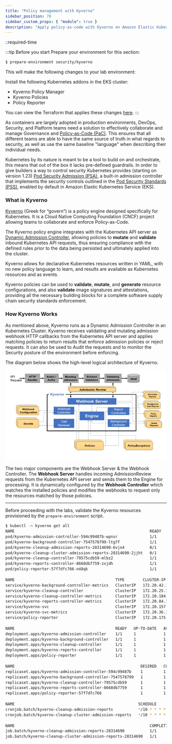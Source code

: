 ```yaml
---
title: "Policy management with Kyverno"
sidebar_position: 70
sidebar_custom_props: { "module": true }
description: "Apply policy-as-code with Kyverno on Amazon Elastic Kubernetes Service."
---
```


::required-time

:::tip Before you start
Prepare your environment for this section:

```bash timeout=300 wait=30
$ prepare-environment security/kyverno
```

This will make the following changes to your lab environment:

Install the following Kubernetes addons in the EKS cluster:

- Kyverno Policy Manager
- Kyverno Policies
- Policy Reporter

You can view the Terraform that applies these changes [here](https://github.com/aws-samples/eks-workshop-v2/tree/main/manifests/modules/security/kyverno/.workshop/terraform).
:::

As containers are largely adopted in production environments, DevOps, Security, and Platform teams need a solution to effectively collaborate and manage Governance and [Policy-as-Code (PaC)](https://aws.github.io/aws-eks-best-practices/security/docs/pods/#policy-as-code-pac). This ensures that all different teams are able to have the same source of truth in what regards to security, as well as use the same baseline "language" when describing their individual needs.

Kubernetes by its nature is meant to be a tool to build on and orchestrate, this means that out of the box it lacks pre-defined guardrails. In order to give builders a way to control security Kubernetes provides (starting on version 1.23) [Pod Security Admission (PSA)](https://kubernetes.io/docs/concepts/security/pod-security-admission/), a built-in admission controller that implements the security controls outlined in the [Pod Security Standards (PSS)](https://kubernetes.io/docs/concepts/security/pod-security-standards/), enabled by default in Amazon Elastic Kubernetes Service (EKS).

### What is Kyverno

[Kyverno](https://kyverno.io/) (Greek for “govern”) is a policy engine designed specifically for Kubernetes. It is a Cloud Native Computing Foundation (CNCF) project allowing teams to collaborate and enforce Policy-as-Code.

The Kyverno policy engine integrates with the Kubernetes API server as [Dynamic Admission Controller](https://kubernetes.io/docs/reference/access-authn-authz/extensible-admission-controllers/), allowing policies to **mutate** and **validate** inbound Kubernetes API requests, thus ensuring compliance with the defined rules prior to the data being persisted and ultimately applied into the cluster.

Kyverno allows for declarative Kubernetes resources written in YAML, with no new policy language to learn, and results are available as Kubernetes resources and as events.

Kyverno policies can be used to **validate**, **mutate**, and **generate** resource configurations, and also **validate** image signatures and attestations, providing all the necessary building blocks for a complete software supply chain security standards enforcement.

### How Kyverno Works

As mentioned above, Kyverno runs as a Dynamic Admission Controller in an Kubernetes Cluster. Kyverno receives validating and mutating admission webhook HTTP callbacks from the Kubernetes API server and applies matching policies to return results that enforce admission policies or reject requests. It can also be used to Audit the requests and to monitor the Security posture of the environment before enforcing.

The diagram below shows the high-level logical architecture of Kyverno.

![KyvernoArchitecture](assets/ky-arch.webp)

The two major components are the Webhook Server & the Webhook Controller. The **Webhook Server** handles incoming AdmissionReview requests from the Kubernetes API server and sends them to the Engine for processing. It is dynamically configured by the **Webhook Controller** which watches the installed policies and modifies the webhooks to request only the resources matched by those policies.

---

Before proceeding with the labs, validate the Kyverno resources provisioned by the `prepare-environment` script.

```bash
$ kubectl -n kyverno get all
NAME                                                           READY   STATUS      RESTARTS   AGE
pod/kyverno-admission-controller-594c99487b-wpnsr              1/1     Running     0          8m15s
pod/kyverno-background-controller-7547578799-ltg7f             1/1     Running     0          8m15s
pod/kyverno-cleanup-admission-reports-28314690-6vjn4           0/1     Completed   0          3m20s
pod/kyverno-cleanup-cluster-admission-reports-28314690-2jjht   0/1     Completed   0          3m20s
pod/kyverno-cleanup-controller-79575cdb59-mlbz2                1/1     Running     0          8m15s
pod/kyverno-reports-controller-8668db7759-zxjdh                1/1     Running     0          8m15s
pod/policy-reporter-57f7dfc766-n48qk                           1/1     Running     0          7m53s

NAME                                            TYPE        CLUSTER-IP       EXTERNAL-IP   PORT(S)    AGE
service/kyverno-background-controller-metrics   ClusterIP   172.20.42.104    <none>        8000/TCP   8m16s
service/kyverno-cleanup-controller              ClusterIP   172.20.25.127    <none>        443/TCP    8m16s
service/kyverno-cleanup-controller-metrics      ClusterIP   172.20.184.34    <none>        8000/TCP   8m16s
service/kyverno-reports-controller-metrics      ClusterIP   172.20.84.109    <none>        8000/TCP   8m16s
service/kyverno-svc                             ClusterIP   172.20.157.100   <none>        443/TCP    8m16s
service/kyverno-svc-metrics                     ClusterIP   172.20.36.168    <none>        8000/TCP   8m16s
service/policy-reporter                         ClusterIP   172.20.175.164   <none>        8080/TCP   7m53s

NAME                                            READY   UP-TO-DATE   AVAILABLE   AGE
deployment.apps/kyverno-admission-controller    1/1     1            1           8m16s
deployment.apps/kyverno-background-controller   1/1     1            1           8m16s
deployment.apps/kyverno-cleanup-controller      1/1     1            1           8m16s
deployment.apps/kyverno-reports-controller      1/1     1            1           8m16s
deployment.apps/policy-reporter                 1/1     1            1           7m53s

NAME                                                       DESIRED   CURRENT   READY   AGE
replicaset.apps/kyverno-admission-controller-594c99487b    1         1         1       8m16s
replicaset.apps/kyverno-background-controller-7547578799   1         1         1       8m16s
replicaset.apps/kyverno-cleanup-controller-79575cdb59      1         1         1       8m16s
replicaset.apps/kyverno-reports-controller-8668db7759      1         1         1       8m16s
replicaset.apps/policy-reporter-57f7dfc766                 1         1         1       7m53s

NAME                                                      SCHEDULE       SUSPEND   ACTIVE   LAST SCHEDULE   AGE
cronjob.batch/kyverno-cleanup-admission-reports           */10 * * * *   False     0        3m20s           8m16s
cronjob.batch/kyverno-cleanup-cluster-admission-reports   */10 * * * *   False     0        3m20s           8m16s

NAME                                                           COMPLETIONS   DURATION   AGE
job.batch/kyverno-cleanup-admission-reports-28314690           1/1           13s        3m20s
job.batch/kyverno-cleanup-cluster-admission-reports-28314690   1/1           10s        3m20s
```
